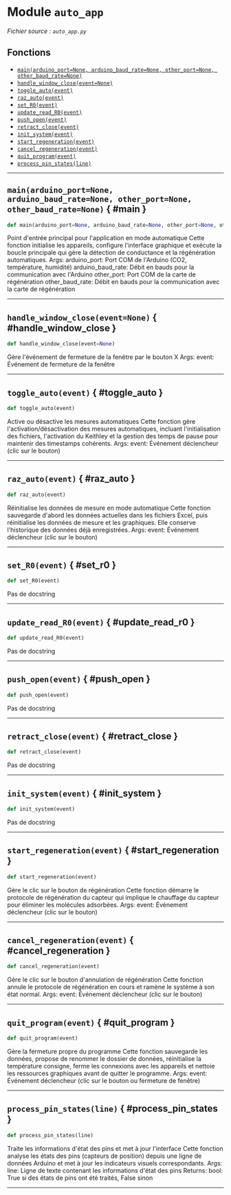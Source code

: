 # Module `auto_app`

*Fichier source : `auto_app.py`*

## Fonctions
- [`main(arduino_port=None, arduino_baud_rate=None, other_port=None, other_baud_rate=None)`](#main)
- [`handle_window_close(event=None)`](#handle_window_close)
- [`toggle_auto(event)`](#toggle_auto)
- [`raz_auto(event)`](#raz_auto)
- [`set_R0(event)`](#set_r0)
- [`update_read_R0(event)`](#update_read_r0)
- [`push_open(event)`](#push_open)
- [`retract_close(event)`](#retract_close)
- [`init_system(event)`](#init_system)
- [`start_regeneration(event)`](#start_regeneration)
- [`cancel_regeneration(event)`](#cancel_regeneration)
- [`quit_program(event)`](#quit_program)
- [`process_pin_states(line)`](#process_pin_states)

---

## `main(arduino_port=None, arduino_baud_rate=None, other_port=None, other_baud_rate=None)` { #main }

```python
def main(arduino_port=None, arduino_baud_rate=None, other_port=None, other_baud_rate=None)
```

Point d'entrée principal pour l'application en mode automatique
Cette fonction initialise les appareils, configure l'interface graphique et exécute
la boucle principale qui gère la détection de conductance et la régénération automatiques.
Args:
arduino_port: Port COM de l'Arduino (CO2, température, humidité)
arduino_baud_rate: Débit en bauds pour la communication avec l'Arduino
other_port: Port COM de la carte de régénération
other_baud_rate: Débit en bauds pour la communication avec la carte de régénération

---

## `handle_window_close(event=None)` { #handle_window_close }

```python
def handle_window_close(event=None)
```

Gère l'événement de fermeture de la fenêtre par le bouton X
Args:
event: Événement de fermeture de la fenêtre

---

## `toggle_auto(event)` { #toggle_auto }

```python
def toggle_auto(event)
```

Active ou désactive les mesures automatiques
Cette fonction gère l'activation/désactivation des mesures automatiques,
incluant l'initialisation des fichiers, l'activation du Keithley et la 
gestion des temps de pause pour maintenir des timestamps cohérents.
Args:
event: Événement déclencheur (clic sur le bouton)

---

## `raz_auto(event)` { #raz_auto }

```python
def raz_auto(event)
```

Réinitialise les données de mesure en mode automatique
Cette fonction sauvegarde d'abord les données actuelles dans les fichiers Excel,
puis réinitialise les données de mesure et les graphiques. Elle conserve l'historique
des données déjà enregistrées.
Args:
event: Événement déclencheur (clic sur le bouton)

---

## `set_R0(event)` { #set_r0 }

```python
def set_R0(event)
```

Pas de docstring

---

## `update_read_R0(event)` { #update_read_r0 }

```python
def update_read_R0(event)
```

Pas de docstring

---

## `push_open(event)` { #push_open }

```python
def push_open(event)
```

Pas de docstring

---

## `retract_close(event)` { #retract_close }

```python
def retract_close(event)
```

Pas de docstring

---

## `init_system(event)` { #init_system }

```python
def init_system(event)
```

Pas de docstring

---

## `start_regeneration(event)` { #start_regeneration }

```python
def start_regeneration(event)
```

Gère le clic sur le bouton de régénération
Cette fonction démarre le protocole de régénération du capteur qui implique
le chauffage du capteur pour éliminer les molécules adsorbées.
Args:
event: Événement déclencheur (clic sur le bouton)

---

## `cancel_regeneration(event)` { #cancel_regeneration }

```python
def cancel_regeneration(event)
```

Gère le clic sur le bouton d'annulation de régénération
Cette fonction annule le protocole de régénération en cours et
ramène le système à son état normal.
Args:
event: Événement déclencheur (clic sur le bouton)

---

## `quit_program(event)` { #quit_program }

```python
def quit_program(event)
```

Gère la fermeture propre du programme
Cette fonction sauvegarde les données, propose de renommer le dossier de données,
réinitialise la température consigne, ferme les connexions avec les appareils et
nettoie les ressources graphiques avant de quitter le programme.
Args:
event: Événement déclencheur (clic sur le bouton ou fermeture de fenêtre)

---

## `process_pin_states(line)` { #process_pin_states }

```python
def process_pin_states(line)
```

Traite les informations d'état des pins et met à jour l'interface
Cette fonction analyse les états des pins (capteurs de position) depuis
une ligne de données Arduino et met à jour les indicateurs visuels correspondants.
Args:
line: Ligne de texte contenant les informations d'état des pins
Returns:
bool: True si des états de pins ont été traités, False sinon

---

